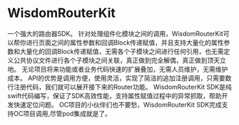 # WisdomRouterKit
一个强大的路由器SDK。
针对处理组件化模块之间的调用，WisdomRouterKit可以帮你进行页面之间的属性参数和回调Block传递赋值，并且支持大量化的属性参数和大量化的回调Block传递赋值，无需各个子模块之间进行任何引用，也无需定义公共协议文件进行各个子模块之间关联，真正做到完全解偶，真正做到顶天立地。
无论项目将来功能或者业务代码快速的扩展叠加，无需人员维护，无需维护成本。
API的优势是调用方便，使用灵活，实现了简洁的追加注册调用，只需要数行注册代码，我们就可以展开接下来的Router功能。
WisdomRouterKit SDK是纯swift代码编写，保证了SDK高效性能，支持属性赋值过程中的异常抓取，帮助开发快速定位问题。
OC项目的小伙伴们也不要愁，WisdomRouterKit SDK完成支持OC项目调用,尽管pod集成就是了。


